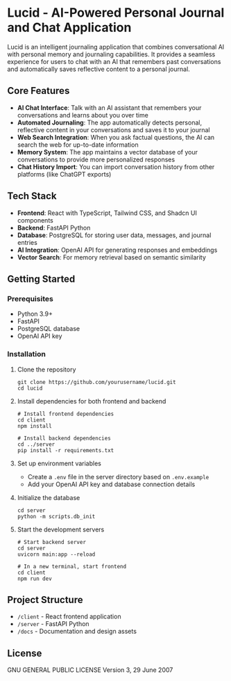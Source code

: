 # Lucid - AI-Powered Personal Journal and Chat Application

Lucid is an intelligent journaling application that combines conversational AI with personal memory and journaling capabilities. It provides a seamless experience for users to chat with an AI that remembers past conversations and automatically saves reflective content to a personal journal.

## Core Features

- **AI Chat Interface**: Talk with an AI assistant that remembers your conversations and learns about you over time
- **Automated Journaling**: The app automatically detects personal, reflective content in your conversations and saves it to your journal
- **Web Search Integration**: When you ask factual questions, the AI can search the web for up-to-date information
- **Memory System**: The app maintains a vector database of your conversations to provide more personalized responses
- **Chat History Import**: You can import conversation history from other platforms (like ChatGPT exports)

## Tech Stack

- **Frontend**: React with TypeScript, Tailwind CSS, and Shadcn UI components
- **Backend**: FastAPI Python
- **Database**: PostgreSQL for storing user data, messages, and journal entries
- **AI Integration**: OpenAI API for generating responses and embeddings
- **Vector Search**: For memory retrieval based on semantic similarity

## Getting Started

### Prerequisites

- Python 3.9+
- FastAPI
- PostgreSQL database
- OpenAI API key

### Installation

1. Clone the repository
   ```
   git clone https://github.com/yourusername/lucid.git
   cd lucid
   ```

2. Install dependencies for both frontend and backend
   ```
   # Install frontend dependencies
   cd client
   npm install

   # Install backend dependencies
   cd ../server
   pip install -r requirements.txt
   ```

3. Set up environment variables
   - Create a `.env` file in the server directory based on `.env.example`
   - Add your OpenAI API key and database connection details

4. Initialize the database
   ```
   cd server
   python -m scripts.db_init
   ```

5. Start the development servers
   ```
   # Start backend server
   cd server
   uvicorn main:app --reload

   # In a new terminal, start frontend
   cd client
   npm run dev
   ```

## Project Structure

- `/client` - React frontend application
- `/server` - FastAPI Python
- `/docs` - Documentation and design assets

## License

 GNU GENERAL PUBLIC LICENSE
 Version 3, 29 June 2007
